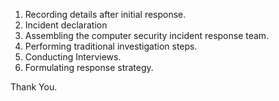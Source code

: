 <ol>
<li>Recording details after initial response.</li>
<li>Incident declaration</li>
<li>Assembling the computer security incident response team.</li>
<li>Performing traditional investigation steps.</li>
<li>Conducting Interviews.</li>
<li>Formulating response strategy.</li>
</ol>

Thank You.
